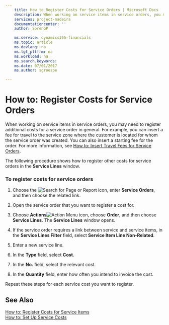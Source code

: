 ```yaml
---
    title: How to Register Costs for Service Orders | Microsoft Docs
    description: When working on service items in service orders, you may need to register additional costs for a service order in general. For example, you can insert a fee for travel to the service zone where the customer is located for whom the service order was created. You can also insert a starting fee for the order. For more information, see [How to: Insert Travel Fees for Service Orders](../how-to-insert-starting-fees-for-service-orders.md).
    services: project-madeira
    documentationcenter: ''
    author: SorenGP

    ms.service: dynamics365-financials
    ms.topic: article
    ms.devlang: na
    ms.tgt_pltfrm: na
    ms.workload: na
    ms.search.keywords:
    ms.date: 07/01/2017
    ms.author: sgroespe

---
```

# How to: Register Costs for Service Orders
When working on service items in service orders, you may need to register additional costs for a service order in general. For example, you can insert a fee for travel to the service zone where the customer is located for whom the service order was created. You can also insert a starting fee for the order. For more information, see [How to: Insert Travel Fees for Service Orders](../how-to-insert-starting-fees-for-service-orders.md).  
  
 The following procedure shows how to register other costs for service orders in the **Service Lines** window.  
  
### To register costs for service orders  
  
1.  Choose the ![Search for Page or Report](media/ui-search/search_small.png "Search for Page or Report icon") icon, enter **Service Orders**, and then choose the related link.  
  
2.  Open the service order that you want to register a cost for.  
  
3.  Choose **Actions**![Action Menu icon](../media/actionmenuicon.png "actionMenuIcon"), choose **Order**, and then choose **Service Lines**. The **Service Lines** window opens.  
  
4.  If the service order requires a link between service and service items, in the **Service Lines Filter** field, select **Service Item Line Non-Related**.  
  
5.  Enter a new service line.  
  
6.  In the **Type** field, select **Cost**.  
  
7.  In the **No.** field, select the relevant cost.  
  
8.  In the **Quantity** field, enter how often you intend to invoice the cost.  
  
 Repeat these steps for each service cost you want to register.  
  
## See Also  
 [How to: Register Costs for Service Items](../how-to-register-costs-for-service-items.md)   
 [How to: Set Up Service Costs](../how-to-set-up-service-costs.md)